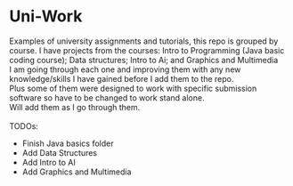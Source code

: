 # Uni-Work
Examples of university assignments and tutorials, this repo is grouped by course. I have projects from the courses: Intro to Programming (Java basic coding course); Data structures; Intro to Ai; and Graphics and Multimedia\
I am going through each one and improving them with any new knowledge/skills I have gained before I add them to the repo. \
Plus some of them were designed to work with specific submission software so have to be changed to work stand alone. \
Will add them as I go through them. \
\
TODOs:
* Finish Java basics folder
* Add Data Structures
* Add Intro to AI
* Add Graphics and Multimedia
